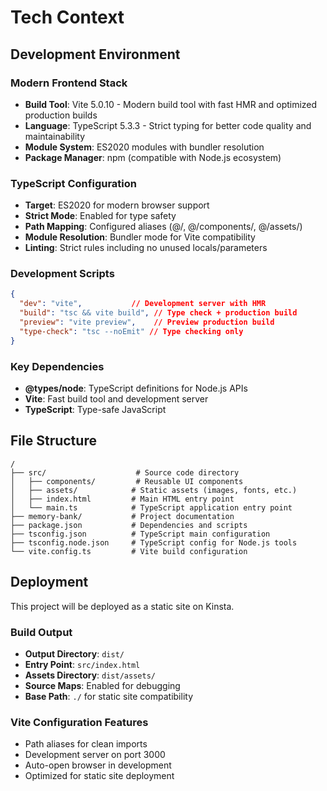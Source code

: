 # Tech Context

## Development Environment

### Modern Frontend Stack
- **Build Tool**: Vite 5.0.10 - Modern build tool with fast HMR and optimized production builds
- **Language**: TypeScript 5.3.3 - Strict typing for better code quality and maintainability
- **Module System**: ES2020 modules with bundler resolution
- **Package Manager**: npm (compatible with Node.js ecosystem)

### TypeScript Configuration
- **Target**: ES2020 for modern browser support
- **Strict Mode**: Enabled for type safety
- **Path Mapping**: Configured aliases (@/, @/components/, @/assets/)
- **Module Resolution**: Bundler mode for Vite compatibility
- **Linting**: Strict rules including no unused locals/parameters

### Development Scripts
```json
{
  "dev": "vite",           // Development server with HMR
  "build": "tsc && vite build", // Type check + production build
  "preview": "vite preview",    // Preview production build
  "type-check": "tsc --noEmit" // Type checking only
}
```

### Key Dependencies
- **@types/node**: TypeScript definitions for Node.js APIs
- **Vite**: Fast build tool and development server
- **TypeScript**: Type-safe JavaScript

## File Structure

```
/
├── src/                    # Source code directory
│   ├── components/         # Reusable UI components
│   ├── assets/            # Static assets (images, fonts, etc.)
│   ├── index.html         # Main HTML entry point
│   └── main.ts            # TypeScript application entry point
├── memory-bank/           # Project documentation
├── package.json           # Dependencies and scripts
├── tsconfig.json          # TypeScript main configuration
├── tsconfig.node.json     # TypeScript config for Node.js tools
└── vite.config.ts         # Vite build configuration
```

## Deployment

This project will be deployed as a static site on Kinsta.

### Build Output
- **Output Directory**: `dist/`
- **Entry Point**: `src/index.html`
- **Assets Directory**: `dist/assets/`
- **Source Maps**: Enabled for debugging
- **Base Path**: `./` for static site compatibility

### Vite Configuration Features
- Path aliases for clean imports
- Development server on port 3000
- Auto-open browser in development
- Optimized for static site deployment